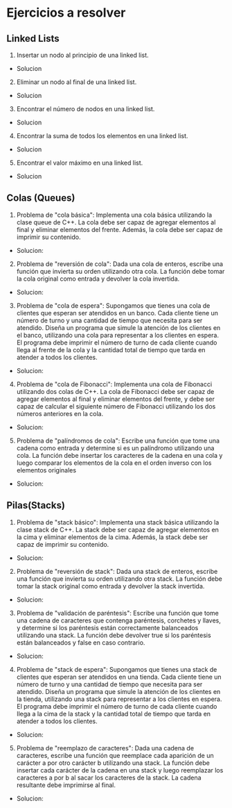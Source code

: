 # Ejercicios a resolver

## Linked Lists
1. Insertar un nodo al principio de una linked list.


- Solucion

2. Eliminar un nodo al final de una linked list.

- Solucion

3. Encontrar el número de nodos en una linked list.

- Solucion

4. Encontrar la suma de todos los elementos en una linked list.

- Solucion

5. Encontrar el valor máximo en una linked list.

- Solucion

## Colas (Queues)

1. Problema de "cola básica": Implementa una cola básica utilizando la clase queue de C++. La cola debe ser capaz de agregar elementos al final y eliminar elementos del frente. Además, la cola debe ser capaz de imprimir su contenido.

- Solucion:

2. Problema de "reversión de cola": Dada una cola de enteros, escribe una función que invierta su orden utilizando otra cola. La función debe tomar la cola original como entrada y devolver la cola invertida.

- Solucion:

3. Problema de "cola de espera": Supongamos que tienes una cola de clientes que esperan ser atendidos en un banco. Cada cliente tiene un número de turno y una cantidad de tiempo que necesita para ser atendido. Diseña un programa que simule la atención de los clientes en el banco, utilizando una cola para representar a los clientes en espera. El programa debe imprimir el número de turno de cada cliente cuando llega al frente de la cola y la cantidad total de tiempo que tarda en atender a todos los clientes.

- Solucion:

4. Problema de "cola de Fibonacci": Implementa una cola de Fibonacci utilizando dos colas de C++. La cola de Fibonacci debe ser capaz de agregar elementos al final y eliminar elementos del frente, y debe ser capaz de calcular el siguiente número de Fibonacci utilizando los dos números anteriores en la cola.

- Solucion:

5. Problema de "palíndromos de cola": Escribe una función que tome una cadena como entrada y determine si es un palíndromo utilizando una cola. La función debe insertar los caracteres de la cadena en una cola y luego comparar los elementos de la cola en el orden inverso con los elementos originales 

- Solucion:

## Pilas(Stacks)

1. Problema de "stack básico": Implementa una stack básica utilizando la clase stack de C++. La stack debe ser capaz de agregar elementos en la cima y eliminar elementos de la cima. Además, la stack debe ser capaz de imprimir su contenido.

- Solucion:

2. Problema de "reversión de stack": Dada una stack de enteros, escribe una función que invierta su orden utilizando otra stack. La función debe tomar la stack original como entrada y devolver la stack invertida.

- Solucion:

3. Problema de "validación de paréntesis": Escribe una función que tome una cadena de caracteres que contenga paréntesis, corchetes y llaves, y determine si los paréntesis están correctamente balanceados utilizando una stack. La función debe devolver true si los paréntesis están balanceados y false en caso contrario.

- Solucion:

4. Problema de "stack de espera": Supongamos que tienes una stack de clientes que esperan ser atendidos en una tienda. Cada cliente tiene un número de turno y una cantidad de tiempo que necesita para ser atendido. Diseña un programa que simule la atención de los clientes en la tienda, utilizando una stack para representar a los clientes en espera. El programa debe imprimir el número de turno de cada cliente cuando llega a la cima de la stack y la cantidad total de tiempo que tarda en atender a todos los clientes.

- Solucion:

5. Problema de "reemplazo de caracteres": Dada una cadena de caracteres, escribe una función que reemplace cada aparición de un carácter a por otro carácter b utilizando una stack. La función debe insertar cada carácter de la cadena en una stack y luego reemplazar los caracteres a por b al sacar los caracteres de la stack. La cadena resultante debe imprimirse al final.

- Solucion: